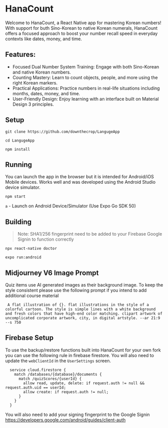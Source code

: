 # HanaCount

Welcome to HanaCount, a React Native app for mastering Korean numbers! With support for buth Sino-Korean to native Korean numerals, HanaCount offers a focused approach to boost your number recall speed in everyday contexts like dates, money, and time.

## Features:
- Focused Dual Number System Training: Engage with both Sino-Korean and native Korean numbers.
- Counting Mastery: Learn to count objects, people, and more using the right Korean markers.
- Practical Applications: Practice numbers in real-life situations including months, dates, money, and time.
- User-Friendly Design: Enjoy learning with an interface built on Material Design 3 principles.


## Setup

`git clone https://github.com/downthecrop/LangugeApp`

`cd LangugeApp`

`npm install`


## Running

You can launch the app in the browser but it is intended for Android/iOS Mobile devices. Works well and was developed using the Android Studio device simulator.

`npm start`

`a` - Launch on Android Device/Simulator (Use Expo Go SDK 50)

## Building

> Note: SHA1/256 fingerprint need to be added to your Firebase Google Signin to function correctly

`npx react-native doctor`

`expo run:android`


## Midjourney V6 Image Prompt

Quiz items use AI generated images as their background image. To keep the style consistent please use the following prompt if you intend to add additional course material

```
 A flat illustration of {}. flat illustrations in the style of a colorful cartoon. The style is simple lines with a white background and fresh colors that have high-end color matching. clipart artwork of uncomplicated corporate artwork, city, in digital artstyle. --ar 21:9 --s 750
```


## Firebase Setup

To use the backup/restore functions built into HanaCount for your own fork you can use the following rule in firebase firestore. You will also need to update the `webClientId` in the `UserSettings` screen.

```
  service cloud.firestore {
    match /databases/{database}/documents {
      match /quizScores/{userId} {
        allow read, update, delete: if request.auth != null && request.auth.uid == userId;
        allow create: if request.auth != null;
      }
    }
  }
```

You will also need to add your signing fingerprint to the Google Signin  https://developers.google.com/android/guides/client-auth
